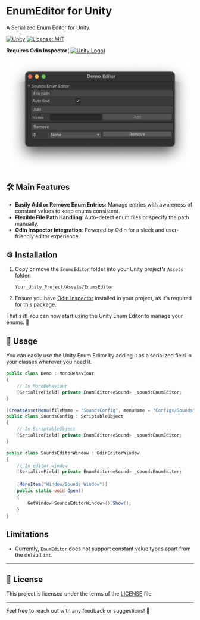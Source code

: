 # EnumEditor for Unity
A Serialized Enum Editor for Unity.

[![Unity](https://img.shields.io/badge/Unity-2021+-black.svg)](https://unity3d.com/pt/get-unity/download/archive)
[![License: MIT](https://img.shields.io/badge/License-MIT-yellow.svg)](https://opensource.org/licenses/MIT)

**Requires Odin Inspector**(
<a href="https://odininspector.com" target="Unity Odin Inspector"><img src="https://odininspector.com/files/misc/logo.png" alt="Unity Logo" width="60" /></a>)

![EnumEditor Screenshot](README_RESOURCES/EnumEditor_screenshot.png)

## 🛠️ Main Features 
- **Easily Add or Remove Enum Entries**: Manage entries with awareness of constant values to keep enums consistent. 
- **Flexible File Path Handling**: Auto-detect enum files or specify the path manually.
- **Odin Inspector Integration**: Powered by Odin for a sleek and user-friendly editor experience.

## ⚙️ Installation 

1. Copy or move the `EnumsEditor` folder into your Unity project's `Assets` folder:
   ```
   Your_Unity_Project/Assets/EnumsEditor
   ```

2. Ensure you have [Odin Inspector](https://odininspector.com/) installed in your project, as it's required for this package.

That's it! You can now start using the Unity Enum Editor to manage your enums. 🎉

## 📝 Usage 
You can easily use the Unity Enum Editor by adding it as a serialized field in your classes wherever you need it.

```csharp MonoBehaviour
public class Demo : MonoBehaviour 
{
    // In MonoBehaviour
    [SerializeField] private EnumEditor<eSound> _soundsEnumEditor;
}
```

```csharp ScriptableObject
[CreateAssetMenu(fileName = "SoundsConfig", menuName = "Configs/Sounds")]
public class SoundsConfig : ScriptableObject
{
    // In ScriptableObject
    [SerializeField] private EnumEditor<eSound> _soundsEnumEditor;
}
```

```csharp OdinEditorWindow
public class SoundsEditorWindow : OdinEditorWindow
{
    // In editor window
    [SerializeField] private EnumEditor<eSound> _soundsEnumEditor;
    
    [MenuItem("Window/Sounds Window")]     
    public static void Open() 
    { 
        GetWindow<SoundsEditorWindow>().Show();
    }
}
```

## Limitations

- Currently, `EnumEditor` does not support constant value types apart from the default `int`.

---

## 📜 License 
This project is licensed under the terms of the [LICENSE](LICENSE) file.

---

Feel free to reach out with any feedback or suggestions! 💬